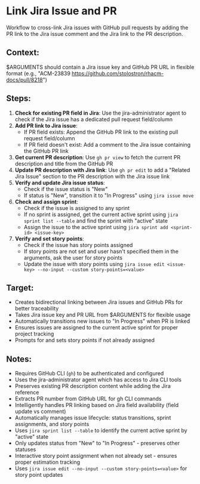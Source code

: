 # Link Jira Issue and PR

Workflow to cross-link Jira issues with GitHub pull requests by adding the PR link to the Jira issue comment and the Jira link to the PR description.

## Context:
$ARGUMENTS should contain a Jira issue key and GitHub PR URL in flexible format (e.g., "ACM-23839 https://github.com/stolostron/rhacm-docs/pull/8218")

## Steps:

1. **Check for existing PR field in Jira**: Use the jira-administrator agent to check if the Jira issue has a dedicated pull request field/column
2. **Add PR link to Jira issue**:
   - If PR field exists: Append the GitHub PR link to the existing pull request field/column
   - If PR field doesn't exist: Add a comment to the Jira issue containing the GitHub PR link
3. **Get current PR description**: Use `gh pr view` to fetch the current PR description and title from the GitHub PR
4. **Update PR description with Jira link**: Use `gh pr edit` to add a "Related Jira Issue" section to the PR description with the Jira issue link
5. **Verify and update Jira issue status**:
   - Check if the issue status is "New"
   - If status is "New", transition it to "In Progress" using `jira issue move`
6. **Check and assign sprint**:
   - Check if the issue is assigned to any sprint
   - If no sprint is assigned, get the current active sprint using `jira sprint list --table` and find the sprint with "active" state
   - Assign the issue to the active sprint using `jira sprint add <sprint-id> <issue-key>`
7. **Verify and set story points**:
   - Check if the issue has story points assigned
   - If story points are not set and user hasn't specified them in the arguments, ask the user for story points
   - Update the issue with story points using `jira issue edit <issue-key> --no-input --custom story-points=<value>`

## Target:
- Creates bidirectional linking between Jira issues and GitHub PRs for better traceability
- Takes Jira issue key and PR URL from $ARGUMENTS for flexible usage
- Automatically transitions new issues to "In Progress" when PR is linked
- Ensures issues are assigned to the current active sprint for proper project tracking
- Prompts for and sets story points if not already assigned

## Notes:
- Requires GitHub CLI (`gh`) to be authenticated and configured
- Uses the jira-administrator agent which has access to Jira CLI tools
- Preserves existing PR description content while adding the Jira reference
- Extracts PR number from GitHub URL for gh CLI commands
- Intelligently handles PR linking based on Jira field availability (field update vs comment)
- Automatically manages issue lifecycle: status transitions, sprint assignments, and story points
- Uses `jira sprint list --table` to identify the current active sprint by "active" state
- Only updates status from "New" to "In Progress" - preserves other statuses
- Interactive story point assignment when not already set - ensures proper estimation tracking
- Uses `jira issue edit --no-input --custom story-points=<value>` for story point updates
